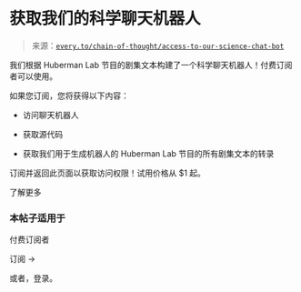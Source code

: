 <!--yml

分类：COT 专栏

日期：2024-05-08 11:12:05

-->

# 获取我们的科学聊天机器人

> 来源：[`every.to/chain-of-thought/access-to-our-science-chat-bot`](https://every.to/chain-of-thought/access-to-our-science-chat-bot)

我们根据 Huberman Lab 节目的剧集文本构建了一个科学聊天机器人！付费订阅者可以使用。

如果您订阅，您将获得以下内容：

+   访问聊天机器人

+   获取源代码

+   获取我们用于生成机器人的 Huberman Lab 节目的所有剧集文本的转录

订阅并返回此页面以获取访问权限！试用价格从 $1 起。

了解更多

### 本帖子适用于

付费订阅者

订阅 →

或者，登录。
